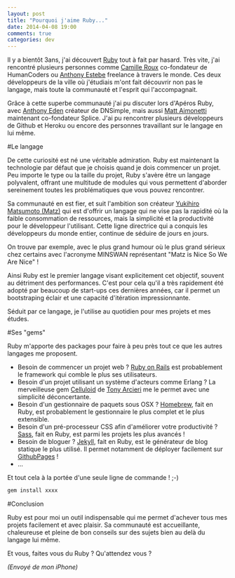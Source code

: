 ```yaml
---
layout: post
title: "Pourquoi j'aime Ruby..."
date: 2014-04-08 19:00
comments: true
categories: dev
---
```


Il y a bientôt 3ans, j'ai découvert [Ruby](http://ruby-lang.org/fr/) tout à fait par hasard. Très vite, j'ai rencontré plusieurs personnes comme [Camille Roux](http://camilleroux.com/) co-fondateur de HumanCoders ou [Anthony Estebe](http://anthonyestebe.com/) freelance à travers le monde. Ces deux développeurs de la ville où j'étudiais m'ont fait découvrir non pas le langage, mais toute la communauté et l'esprit qui l'accompagnait.

Grâce à cette superbe communauté j'ai pu discuter lors d'Apéros Ruby, avec [Anthony Eden](http://anthonyeden.com/) créateur de DNSimple, mais aussi [Matt Aimonetti](http://matt.aimonetti.net/) maintenant co-fondateur Splice. J'ai pu rencontrer plusieurs développeurs de Github et Heroku ou encore des personnes travaillant sur le langage en lui même.

#Le langage

De cette curiosité est né une véritable admiration. Ruby est maintenant la technologie par défaut que je choisis quand je dois commencer un projet. Peu importe le type ou la taille du projet, Ruby s'avère être un langage polyvalent, offrant une multitude de modules qui vous permettent d'aborder sereinement toutes les problématiques que vous pouvez rencontrer.

Sa communauté en est fier, et suit l'ambition son créateur [Yukihiro Matsumoto (Matz)](https://twitter.com/yukihiro_matz) qui est d'offrir un langage qui ne vise pas la rapidité où la faible consommation de ressources, mais la simplicité et la productivité pour le développeur l'utilisant. Cette ligne directrice qui a conquis les développeurs du monde entier, continue de séduire de jours en jours.

On trouve par exemple, avec le plus grand humour où le plus grand sérieux chez certains avec l'acronyme MINSWAN représentant "Matz is Nice So We Are Nice" !

Ainsi Ruby est le premier langage visant explicitement cet objectif, souvent au détriment des performances.
C'est pour cela qu'il a très rapidement été adopté par beaucoup de start-ups ces dernières années, car il permet un bootstraping éclair et une capacité d'itération impressionnante.

Séduit par ce langage, je l'utilise au quotidien pour mes projets et mes études.

#Ses "gems"

Ruby m'apporte des packages pour faire à peu près tout ce que les autres langages me proposent.

+ Besoin de commencer un projet web ? [Ruby on Rails](http://rubyonrails.org/) est probablement le framework qui comble le plus ses utilisateurs.
+ Besoin d'un projet utilisant un système d'acteurs comme Erlang ? La merveilleuse gem [Celluloid](https://github.com/celluloid/celluloid) de [Tony Arcieri](http://tonyarcieri.com/) me le permet avec une simplicité déconcertante.
+ Besoin d'un gestionnaire de paquets sous OSX ? [Homebrew](http://brew.sh/), fait en Ruby, est probablement le gestionnaire le plus complet et le plus extensible.
+ Besoin d'un pré-processeur CSS afin d'améliorer votre productivité ? [Sass](http://sass-lang.com/), fait en Ruby, est parmi les projets les plus avancés !
+ Besoin de bloguer ? [Jekyll](http://jekyllrb.com/), fait en Ruby, est le générateur de blog statique le plus utilisé. Il permet notamment de déployer facilement sur [GithubPages](http://pages.github.com/) !
+ ...

Et tout cela à la portée d'une seule ligne de commande ! ;-)

```sh
gem install xxxx
```

#Conclusion

Ruby est pour moi un outil indispensable qui me permet d'achever tous mes projets facilement et avec plaisir. Sa communauté est accueillante, chaleureuse et pleine de bon conseils sur des sujets bien au delà du langage lui même.

Et vous, faites vous du Ruby ? Qu'attendez vous ?

*(Envoyé de mon iPhone)*
